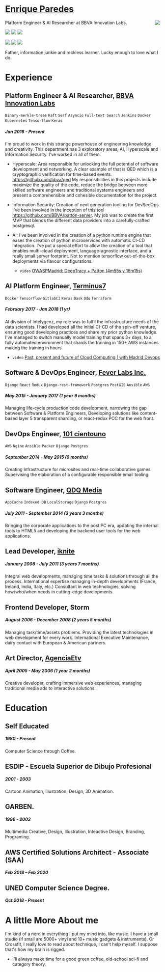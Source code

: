 # [Enrique Paredes](https://github.com/iknite/about.me)
<img align="right" src="https://avatars2.githubusercontent.com/u/745710?v=4&s=120">

Platform Engineer & AI Researcher at BBVA Innovation Labs.

<p align="left">
<a alt="AI Platform Engineer"><img src="https://img.shields.io/badge/AI%20Platform%20Engineer-2%20years-green.svg" /></a>
<a alt="SRE"><img src="https://img.shields.io/badge/SRE-2.5%20years-green.svg" /></a>
<a alt="Software Engineer"><img src="https://img.shields.io/badge/Software%20Engineer-10+%20years-green.svg" /></a>
</p>

<p align="left">
<a alt="Go"><img src="https://img.shields.io/badge/go-1%20year-yellow.svg" /></a>
<a alt="Python"><img src="https://img.shields.io/badge/python-5%20years-green.svg" /></a>
<a alt="Javascript"><img src="https://img.shields.io/badge/javascript-10%20years-green.svg" /></a>
</p>

Father, information junkie and reckless learner. Lucky enough to love what I do.

# Experience
## Platform Engineer & AI Researcher, [BBVA Innovation Labs](https://www.bbva.com/es/bienvenido-bbva-labs/)
`Binary-merkle-trees` `Raft` `Serf` `Asyncio` `Full-text Search` `Jenkins` `Docker` `Kubernetes` `Tensorflow` `Keras`
##### Jan 2018 - Present
I'm proud to work in this strange powerhouse of engineering knowledge and creativity. This department has 3 exploratory areas, AI, Hyperscale and Information Security. I've worked in all of them. 

- Hyperscale: Area responsible for unlocking the full potential of software development and networking. A clear example of that is QED which is a cryptographic verification for time-based events. https://github.com/bbva/qed My responsibilities in this projects include maximize the quality of the code, reduce the bridge between more skilled software engineers and traditional systems engineers and present a comprehensible and cohesible documentation for the project.

- Information Security: Creation of next generation tooling for DevSecOps. I've been involved in the inception of this tool https://github.com/BBVA/patton-server. My job was to create the first MVP that blends the different data providers into a carefully-crafted postgresql.

- AI: I've been involved in the creation of a python runtime engine that eases the creation of python microservices with automatic CI-CD integration. I've put a special effort to allow the creation of a tool that enables multi-cloud deployment, language-agnostic interface, and a really small server footprint. Not to mention tensorflow out-of-the-box deployments via flavour configurations. 
    - `video` [OWASPMadrid: DeepTracy + Patton (4m55s y 16m15s)](https://www.youtube.com/watch?v=-8fhJXDuHFs&t=4m55s)


## AI Platform Engineer, [Terminus7](https://twitter.com/terminus7ai)
`Docker` `Tensorflow` `GitlabCI` `Keras` `Dask` `Odo` `Terraform`
##### February 2017 - Jan 2018 (1 yr)
AI division of Intelygenz, my role was to fulfil the infrastructure needs of the data scientists. I had developed all the initial CI-CD of the spin-off venture, ensuring good developing practices and share my prior python knowledge. I've managed to switch manually model training that spans 3+ days, to a fully automated environment that shards the training in 150+ AWS instances making the training in hours.
- `video` [Past, present and future of Cloud Computing | with Madrid Devops](https://www.youtube.com/watch?v=nj2JP3cyu3g&t=13m30s)



## Software & DevOps Engineer, [Fever Labs Inc.](https://feverup.com/)
`Django` `React` `Redux` `Django-rest-framework` `Postgres` `PostGIS` `Ansible` `AWS`
##### May 2015 - January 2017 (1 year 9 months)
Managing life-cycle production code development, narrowing the gap between Software & Platform Engineers, Developing solutions like content-based layer 5 transparent sharding, or react-redux POC for the web front. 

## DevOps Engineer, [101 cientouno](https://101.es/)
`AWS` `Nginx` `Ansible` `Packer` `Django` `Postgres`
##### September 2014 - May 2015 (9 months) 
Creating Infrastructure for microsites and real-time collaborative games. Supervising the elaboration of a configurable responsible email tooling.  

## Software Engineer, [QDQ Media](https://www.qdqmedia.com/)
`AppCache` `Indexed DB` `LocalStorage` `Django` `Postgres`
##### July 2011 - September 2014 (3 years 3 months)
Bringing the corporate applications to the post PC era, updating the internal tools to HTML5 and developing the backend user tools for the web applications.

## Lead Developer, [iknite](mailto:enrique@iknite.com)
##### January 2008 - July 2011 (3 years 7 months)
Integral web developments, managing time tasks & solutions through all the process. International expertise managing in-depth developments (France, Ireland, India, Italy, etc.) Consultant in web technologies, solving how/who/when needs in cutting-edge developments.

## Frontend Developer, Storm
##### August 2006 - December 2008 (2 years 5 months)
Managing task/time/assets problems. Providing the latest technologies in web development for every work. International Executive Maintenance, dairy contact with European & American partners.

## Art Director, [AgenciaEtv](http://agenciae.com/)
##### April 2005 - May 2006 (1 year 2 months)
Creative developer, crafting immersive web experiences, managing traditional media ads to interactive solutions.

# Education

## Self Educated
##### 1980 - Present
Computer Science through Coffee.

## ESDIP - Escuela Superior de Dibujo Profesional
##### 2001 - 2003
Cartoon Animation, Illustration, Design, 3D Animation.

## GARBEN.
##### 1999 - 2002
Multimedia Creative, Design, Illustration, Inteactive Design, Branding, Programing.

## AWS Certified Solutions Architect - Associate (SAA)
##### Feb 2018 – Feb 2020

## UNED Computer Science Degree.
##### Oct 2018 - Present

# A little More About me
I'm kind of a nerd in everything I put my mind into, like music. I have a small studio (if small are 5000+ vinyl and 10+ music gadgets & instruments). Or Crossfit, I really love to read about technique, I can't help myself. I suppose that's how my brain is rigged. 
- I'll always make time for a good green coffee, old-school sci-fi and category theory.

